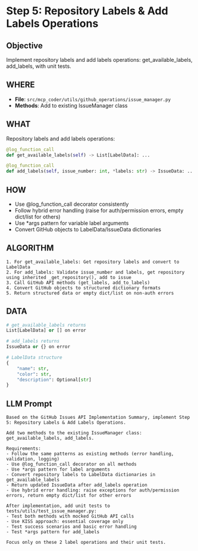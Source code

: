 # Step 5: Repository Labels & Add Labels Operations

## Objective
Implement repository labels and add labels operations: get_available_labels, add_labels, with unit tests.

## WHERE
- **File**: `src/mcp_coder/utils/github_operations/issue_manager.py`
- **Methods**: Add to existing IssueManager class

## WHAT
Repository labels and add labels operations:
```python
@log_function_call
def get_available_labels(self) -> List[LabelData]: ...

@log_function_call
def add_labels(self, issue_number: int, *labels: str) -> IssueData: ...
```

## HOW
- Use @log_function_call decorator consistently
- Follow hybrid error handling (raise for auth/permission errors, empty dict/list for others)
- Use *args pattern for variable label arguments
- Convert GitHub objects to LabelData/IssueData dictionaries

## ALGORITHM
```
1. For get_available_labels: Get repository labels and convert to LabelData
2. For add_labels: Validate issue_number and labels, get repository using inherited _get_repository(), add to issue
3. Call GitHub API methods (get_labels, add_to_labels)
4. Convert GitHub objects to structured dictionary formats
5. Return structured data or empty dict/list on non-auth errors
```

## DATA
```python
# get_available_labels returns
List[LabelData] or [] on error

# add_labels returns
IssueData or {} on error

# LabelData structure
{
    "name": str,
    "color": str, 
    "description": Optional[str]
}
```

## LLM Prompt
```
Based on the GitHub Issues API Implementation Summary, implement Step 5: Repository Labels & Add Labels Operations.

Add two methods to the existing IssueManager class: get_available_labels, add_labels.

Requirements:
- Follow the same patterns as existing methods (error handling, validation, logging)
- Use @log_function_call decorator on all methods
- Use *args pattern for label arguments
- Convert repository labels to LabelData dictionaries in get_available_labels
- Return updated IssueData after add_labels operation
- Use hybrid error handling: raise exceptions for auth/permission errors, return empty dict/list for other errors

After implementation, add unit tests to tests/utils/test_issue_manager.py:
- Test both methods with mocked GitHub API calls
- Use KISS approach: essential coverage only
- Test success scenarios and basic error handling
- Test *args pattern for add_labels

Focus only on these 2 label operations and their unit tests.
```
